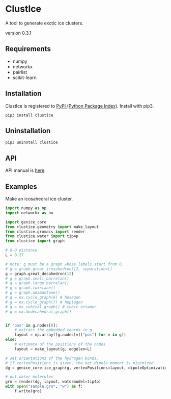 # ClustIce

A tool to generate exotic ice clusters.

version 0.3.1


## Requirements

* numpy
* networkx
* pairlist
* scikit-learn



## Installation

ClustIce is registered to [PyPI (Python Package Index)](https://pypi.python.org/pypi/GenIce).
Install with pip3.

    pip3 install clustice

## Uninstallation

    pip3 uninstall clustice

## API

API manual is [here](https://clustice.github.io/ClustIce).

## Examples

Make an icosahedral ice cluster.

```python
import numpy as np
import networkx as nx

import genice_core
from clustice.geometry import make_layout
from clustice.gromacs import render
from clustice.water import tip4p
from clustice import graph

# O-O distance
L = 0.27

# note: g must be a graph whose labels start from 0.
# g = graph.great_icosahedron(12, separation=L)
g = graph.great_decahedron(12)
# g = graph.small_barrelan()
# g = graph.large_barrelan()
# g = graph.twistane()
# g = graph.adamantane()
# g = nx.cycle_graph(6) # hexagon
# g = nx.cycle_graph(7) # heptagon
# g = nx.cubical_graph() # cubic octamer
# g = nx.dodecahedral_graph()


if "pos" in g.nodes[0]:
    # extract the embedded coords in g
    layout = np.array([g.nodes[v]["pos"] for v in g])
else:
    # estimate of the positions of the nodes
    layout = make_layout(g, edgelen=L)

# set orientations of the hydrogen bonds.
# if vertexPositions is given, the net dipole moment is minimized.
dg = genice_core.ice_graph(g, vertexPositions=layout, dipoleOptimizationCycles=100)

# put water molecules
gro = render(dg, layout, watermodel=tip4p)
with open("sample.gro", "w") as f:
    f.write(gro)
```


